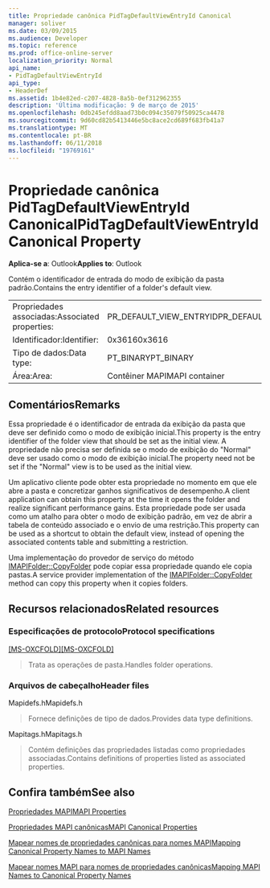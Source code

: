 ```yaml
---
title: Propriedade canônica PidTagDefaultViewEntryId Canonical
manager: soliver
ms.date: 03/09/2015
ms.audience: Developer
ms.topic: reference
ms.prod: office-online-server
localization_priority: Normal
api_name:
- PidTagDefaultViewEntryId
api_type:
- HeaderDef
ms.assetid: 1b4e82ed-c207-4828-8a5b-0ef312962355
description: 'Última modificação: 9 de março de 2015'
ms.openlocfilehash: 0db245efdd8aad73b0c094c35079f50925ca4478
ms.sourcegitcommit: 9d60cd82b5413446e5bc8ace2cd689f683fb41a7
ms.translationtype: MT
ms.contentlocale: pt-BR
ms.lasthandoff: 06/11/2018
ms.locfileid: "19769161"
---
```

# <a name="pidtagdefaultviewentryid-canonical-property"></a><span data-ttu-id="95f87-103">Propriedade canônica PidTagDefaultViewEntryId Canonical</span><span class="sxs-lookup"><span data-stu-id="95f87-103">PidTagDefaultViewEntryId Canonical Property</span></span>

  
  
<span data-ttu-id="95f87-104">**Aplica-se a**: Outlook</span><span class="sxs-lookup"><span data-stu-id="95f87-104">**Applies to**: Outlook</span></span> 
  
<span data-ttu-id="95f87-105">Contém o identificador de entrada do modo de exibição da pasta padrão.</span><span class="sxs-lookup"><span data-stu-id="95f87-105">Contains the entry identifier of a folder's default view.</span></span>
  
|||
|:-----|:-----|
|<span data-ttu-id="95f87-106">Propriedades associadas:</span><span class="sxs-lookup"><span data-stu-id="95f87-106">Associated properties:</span></span>  <br/> |<span data-ttu-id="95f87-107">PR_DEFAULT_VIEW_ENTRYID</span><span class="sxs-lookup"><span data-stu-id="95f87-107">PR_DEFAULT_VIEW_ENTRYID</span></span>  <br/> |
|<span data-ttu-id="95f87-108">Identificador:</span><span class="sxs-lookup"><span data-stu-id="95f87-108">Identifier:</span></span>  <br/> |<span data-ttu-id="95f87-109">0x3616</span><span class="sxs-lookup"><span data-stu-id="95f87-109">0x3616</span></span>  <br/> |
|<span data-ttu-id="95f87-110">Tipo de dados:</span><span class="sxs-lookup"><span data-stu-id="95f87-110">Data type:</span></span>  <br/> |<span data-ttu-id="95f87-111">PT_BINARY</span><span class="sxs-lookup"><span data-stu-id="95f87-111">PT_BINARY</span></span>  <br/> |
|<span data-ttu-id="95f87-112">Área:</span><span class="sxs-lookup"><span data-stu-id="95f87-112">Area:</span></span>  <br/> |<span data-ttu-id="95f87-113">Contêiner MAPI</span><span class="sxs-lookup"><span data-stu-id="95f87-113">MAPI container</span></span>  <br/> |
   
## <a name="remarks"></a><span data-ttu-id="95f87-114">Comentários</span><span class="sxs-lookup"><span data-stu-id="95f87-114">Remarks</span></span>

<span data-ttu-id="95f87-115">Essa propriedade é o identificador de entrada da exibição da pasta que deve ser definido como o modo de exibição inicial.</span><span class="sxs-lookup"><span data-stu-id="95f87-115">This property is the entry identifier of the folder view that should be set as the initial view.</span></span> <span data-ttu-id="95f87-116">A propriedade não precisa ser definida se o modo de exibição do "Normal" deve ser usado como o modo de exibição inicial.</span><span class="sxs-lookup"><span data-stu-id="95f87-116">The property need not be set if the "Normal" view is to be used as the initial view.</span></span>
  
<span data-ttu-id="95f87-117">Um aplicativo cliente pode obter esta propriedade no momento em que ele abre a pasta e concretizar ganhos significativos de desempenho.</span><span class="sxs-lookup"><span data-stu-id="95f87-117">A client application can obtain this property at the time it opens the folder and realize significant performance gains.</span></span> <span data-ttu-id="95f87-118">Esta propriedade pode ser usada como um atalho para obter o modo de exibição padrão, em vez de abrir a tabela de conteúdo associado e o envio de uma restrição.</span><span class="sxs-lookup"><span data-stu-id="95f87-118">This property can be used as a shortcut to obtain the default view, instead of opening the associated contents table and submitting a restriction.</span></span>
  
<span data-ttu-id="95f87-119">Uma implementação do provedor de serviço do método [IMAPIFolder::CopyFolder](imapifolder-copyfolder.md) pode copiar essa propriedade quando ele copia pastas.</span><span class="sxs-lookup"><span data-stu-id="95f87-119">A service provider implementation of the [IMAPIFolder::CopyFolder](imapifolder-copyfolder.md) method can copy this property when it copies folders.</span></span> 
  
## <a name="related-resources"></a><span data-ttu-id="95f87-120">Recursos relacionados</span><span class="sxs-lookup"><span data-stu-id="95f87-120">Related resources</span></span>

### <a name="protocol-specifications"></a><span data-ttu-id="95f87-121">Especificações de protocolo</span><span class="sxs-lookup"><span data-stu-id="95f87-121">Protocol specifications</span></span>

<span data-ttu-id="95f87-122">[[MS-OXCFOLD]](http://msdn.microsoft.com/library/c0f31b95-c07f-486c-98d9-535ed9705fbf%28Office.15%29.aspx)</span><span class="sxs-lookup"><span data-stu-id="95f87-122">[[MS-OXCFOLD]](http://msdn.microsoft.com/library/c0f31b95-c07f-486c-98d9-535ed9705fbf%28Office.15%29.aspx)</span></span>
  
> <span data-ttu-id="95f87-123">Trata as operações de pasta.</span><span class="sxs-lookup"><span data-stu-id="95f87-123">Handles folder operations.</span></span>
    
### <a name="header-files"></a><span data-ttu-id="95f87-124">Arquivos de cabeçalho</span><span class="sxs-lookup"><span data-stu-id="95f87-124">Header files</span></span>

<span data-ttu-id="95f87-125">Mapidefs.h</span><span class="sxs-lookup"><span data-stu-id="95f87-125">Mapidefs.h</span></span>
  
> <span data-ttu-id="95f87-126">Fornece definições de tipo de dados.</span><span class="sxs-lookup"><span data-stu-id="95f87-126">Provides data type definitions.</span></span>
    
<span data-ttu-id="95f87-127">Mapitags.h</span><span class="sxs-lookup"><span data-stu-id="95f87-127">Mapitags.h</span></span>
  
> <span data-ttu-id="95f87-128">Contém definições das propriedades listadas como propriedades associadas.</span><span class="sxs-lookup"><span data-stu-id="95f87-128">Contains definitions of properties listed as associated properties.</span></span>
    
## <a name="see-also"></a><span data-ttu-id="95f87-129">Confira também</span><span class="sxs-lookup"><span data-stu-id="95f87-129">See also</span></span>



[<span data-ttu-id="95f87-130">Propriedades MAPI</span><span class="sxs-lookup"><span data-stu-id="95f87-130">MAPI Properties</span></span>](mapi-properties.md)
  
[<span data-ttu-id="95f87-131">Propriedades MAPI canônicas</span><span class="sxs-lookup"><span data-stu-id="95f87-131">MAPI Canonical Properties</span></span>](mapi-canonical-properties.md)
  
[<span data-ttu-id="95f87-132">Mapear nomes de propriedades canônicas para nomes MAPI</span><span class="sxs-lookup"><span data-stu-id="95f87-132">Mapping Canonical Property Names to MAPI Names</span></span>](mapping-canonical-property-names-to-mapi-names.md)
  
[<span data-ttu-id="95f87-133">Mapear nomes MAPI para nomes de propriedades canônicas</span><span class="sxs-lookup"><span data-stu-id="95f87-133">Mapping MAPI Names to Canonical Property Names</span></span>](mapping-mapi-names-to-canonical-property-names.md)

